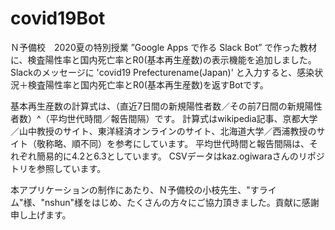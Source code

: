 # covid19Bot
Ｎ予備校　2020夏の特別授業 ”Google Apps で作る Slack Bot” で作った教材に、検査陽性率と国内死亡率とR0(基本再生産数)の表示機能を追加しました。
Slackのメッセージに 'covid19 Prefecturename(Japan)' と入力すると、感染状況＋検査陽性率と国内死亡率とR0(基本再生産数)を返すBotです。

基本再生産数の計算式は、（直近7日間の新規陽性者数／その前7日間の新規陽性者数）^（平均世代時間／報告間隔）です。
計算式はwikipedia記事、京都大学／山中教授のサイト、東洋経済オンラインのサイト、北海道大学／西浦教授のサイト（敬称略、順不同）を参考にしています。
平均世代時間と報告間隔は、それぞれ簡易的に4.2と6.3としています。
CSVデータはkaz.ogiwaraさんのリポジトリを参照しています。

本アプリケーションの制作にあたり、Ｎ予備校の小枝先生、"すライム"様、"nshun"様をはじめ、たくさんの方々にご協力頂きました。貢献に感謝申し上げます。
